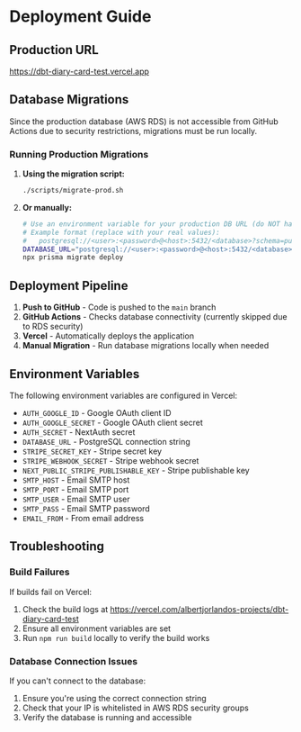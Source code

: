 # Deployment Guide

## Production URL
https://dbt-diary-card-test.vercel.app

## Database Migrations

Since the production database (AWS RDS) is not accessible from GitHub Actions due to security restrictions, migrations must be run locally.

### Running Production Migrations

1. **Using the migration script:**
   ```bash
   ./scripts/migrate-prod.sh
   ```

2. **Or manually:**
   ```bash
   # Use an environment variable for your production DB URL (do NOT hardcode secrets)
   # Example format (replace with your real values):
   #   postgresql://<user>:<password>@<host>:5432/<database>?schema=public&sslmode=require
   DATABASE_URL="postgresql://<user>:<password>@<host>:5432/<database>?schema=public&sslmode=require" \
   npx prisma migrate deploy
   ```

## Deployment Pipeline

1. **Push to GitHub** - Code is pushed to the `main` branch
2. **GitHub Actions** - Checks database connectivity (currently skipped due to RDS security)
3. **Vercel** - Automatically deploys the application
4. **Manual Migration** - Run database migrations locally when needed

## Environment Variables

The following environment variables are configured in Vercel:
- `AUTH_GOOGLE_ID` - Google OAuth client ID
- `AUTH_GOOGLE_SECRET` - Google OAuth client secret
- `AUTH_SECRET` - NextAuth secret
- `DATABASE_URL` - PostgreSQL connection string
- `STRIPE_SECRET_KEY` - Stripe secret key
- `STRIPE_WEBHOOK_SECRET` - Stripe webhook secret
- `NEXT_PUBLIC_STRIPE_PUBLISHABLE_KEY` - Stripe publishable key
- `SMTP_HOST` - Email SMTP host
- `SMTP_PORT` - Email SMTP port
- `SMTP_USER` - Email SMTP user
- `SMTP_PASS` - Email SMTP password
- `EMAIL_FROM` - From email address

## Troubleshooting

### Build Failures
If builds fail on Vercel:
1. Check the build logs at https://vercel.com/albertjorlandos-projects/dbt-diary-card-test
2. Ensure all environment variables are set
3. Run `npm run build` locally to verify the build works

### Database Connection Issues
If you can't connect to the database:
1. Ensure you're using the correct connection string
2. Check that your IP is whitelisted in AWS RDS security groups
3. Verify the database is running and accessible
